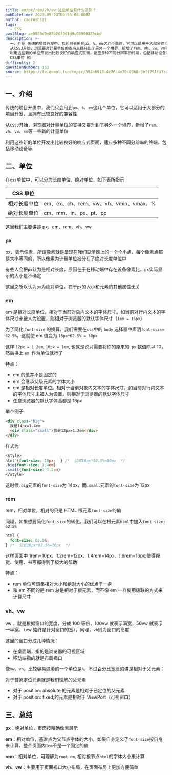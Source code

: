 ```yaml
---
title: em/px/rem/vh/vw 这些单位有什么区别？
pubDatetime: 2023-09-24T09:55:05.000Z
author: caorushizi
tags:
  - CSS
postSlug: ae5536d9e85b26f061d9c03990289cbd
description: >-
  一、介绍 传统的项目开发中，我们只会用到px、%、em这几个单位，它可以适用于大部分的项目开发，且拥有比较良好的兼容性
  从CSS3开始，浏览器对计量单位的支持又提升到了另外一个境界，新增了rem、vh、vw、vm等一些新的计量单位
  利用这些新的单位开发出比较良好的响应式页面，适应多种不同分辨率的终端，包括移动设备等 二、单位 在css单位中，可以分为长度单位、绝对单位，如下表所指示
  CSS单位 相
difficulty: 2
questionNumber: 163
source: https://fe.ecool.fun/topic/394b6918-4c26-4e70-89b8-6bf1751f33ca
---
```


## 一、介绍

传统的项目开发中，我们只会用到`px`、`%`、`em`这几个单位，它可以适用于大部分的项目开发，且拥有比较良好的兼容性

从`CSS3`开始，浏览器对计量单位的支持又提升到了另外一个境界，新增了`rem`、`vh`、`vw`、`vm`等一些新的计量单位

利用这些新的单位开发出比较良好的响应式页面，适应多种不同分辨率的终端，包括移动设备等

## 二、单位

在`css`单位中，可以分为长度单位、绝对单位，如下表所指示

| CSS 单位     |                                        |
| ------------ | -------------------------------------- |
| 相对长度单位 | em、ex、ch、rem、vw、vh、vmin、vmax、% |
| 绝对长度单位 | cm、mm、in、px、pt、pc                 |

这里我们主要讲述 px、em、rem、vh、vw

### px

px，表示像素，所谓像素就是呈现在我们显示器上的一个个小点，每个像素点都是大小等同的，所以像素为计量单位被分在了绝对长度单位中

有些人会把`px`认为是相对长度，原因在于在移动端中存在设备像素比，`px`实际显示的大小是不确定

这里之所以认为`px`为绝对单位，在于`px`的大小和元素的其他属性无关

### em

em 是相对长度单位。相对于当前对象内文本的字体尺寸。如当前对行内文本的字体尺寸未被人为设置，则相对于浏览器的默认字体尺寸（`1em = 16px`）

为了简化 `font-size` 的换算，我们需要在`css`中的 `body` 选择器中声明`font-size`= `62.5%`，这就使 em 值变为 `16px*62.5% = 10px`

这样 `12px = 1.2em`, `10px = 1em`, 也就是说只需要将你的原来的` px` 数值除以 10，然后换上 `em `作为单位就行了

特点：

- em 的值并不是固定的
- em 会继承父级元素的字体大小
- em 是相对长度单位。相对于当前对象内文本的字体尺寸。如当前对行内文本的字体尺寸未被人为设置，则相对于浏览器的默认字体尺寸
- 任意浏览器的默认字体高都是 16px

举个例子

```html
<div class="big">
  我是14px=1.4em
  <div class="small">我是12px=1.2em</div>
</div>
```

样式为

```css
<style>
html {font-size: 10px;  } /*  公式16px*62.5%=10px  */
.big{font-size: 1.4em}
.small{font-size: 1.2em}
</style>
```

这时候`.big`元素的`font-size`为 14px，而`.small`元素的`font-size`为 12px

### rem

rem，相对单位，相对的只是 HTML 根元素`font-size`的值

同理，如果想要简化`font-size`的转化，我们可以在根元素`html`中加入`font-size: 62.5%`

```css
html {
  font-size: 62.5%;
} /*  公式16px*62.5%=10px  */
```

这样页面中 1rem=10px、1.2rem=12px、1.4rem=14px、1.6rem=16px;使得视觉、使用、书写都得到了极大的帮助

特点：

- rem 单位可谓集相对大小和绝对大小的优点于一身
- 和 em 不同的是 rem 总是相对于根元素，而不像 em 一样使用级联的方式来计算尺寸

### vh、vw

vw ，就是根据窗口的宽度，分成 100 等份，100vw 就表示满宽，50vw 就表示一半宽。（vw 始终是针对窗口的宽），同理，`vh`则为窗口的高度

这里的窗口分成几种情况：

- 在桌面端，指的是浏览器的可视区域
- 移动端指的就是布局视口

像`vw`、`vh`，比较容易混淆的一个单位是`%`，不过百分比宽泛的讲是相对于父元素：

对于普通定位元素就是我们理解的父元素

- 对于 position: absolute;的元素是相对于已定位的父元素
- 对于 position: fixed;的元素是相对于 ViewPort（可视窗口）

## 三、总结

**px**：绝对单位，页面按精确像素展示

**em**：相对单位，基准点为父节点字体的大小，如果自身定义了`font-size`按自身来计算，整个页面内`1em`不是一个固定的值

**rem**：相对单位，可理解为`root em`, 相对根节点`html`的字体大小来计算

**vh、vw**：主要用于页面视口大小布局，在页面布局上更加方便简单
